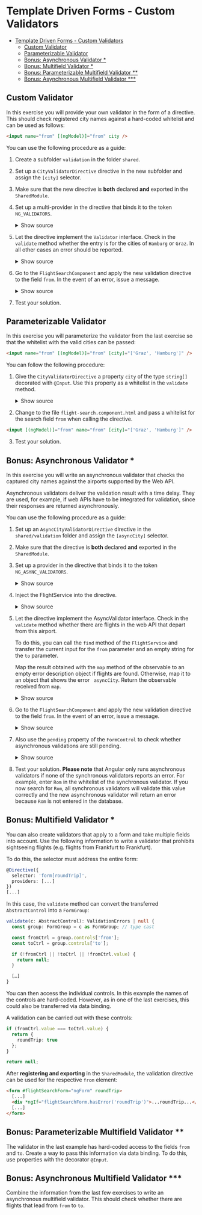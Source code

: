 # Template Driven Forms - Custom Validators

- [Template Driven Forms - Custom Validators](#template-driven-forms---custom-validators)
  - [Custom Validator](#custom-validator)
  - [Parameterizable Validator](#parameterizable-validator)
  - [Bonus: Asynchronous Validator \*](#bonus-asynchronous-validator-)
  - [Bonus: Multifield Validator \*](#bonus-multifield-validator-)
  - [Bonus: Parameterizable Multifield Validator \*\*](#bonus-parametrizable-multifield-validator-)
  - [Bonus: Asynchronous Multifield Validator \*\*\*](#bonus-asynchronous-multifield-validator-)

## Custom Validator

In this exercise you will provide your own validator in the form of a directive. This should check registered city names against a hard-coded whitelist and can be used as follows:

```html
<input name="from" [(ngModel)]="from" city />
```

You can use the following procedure as a guide:

1. Create a subfolder `validation` in the folder `shared`.

2. Set up a `CityValidatorDirective` directive in the new subfolder and assign the `[city]` selector.

3. Make sure that the new directive is **both** declared **and** exported in the `SharedModule`.

4. Set up a multi-provider in the directive that binds it to the token `NG_VALIDATORS`.

   <details>
   <summary>Show source</summary>
   <p>

   ```typescript
   @Directive({
     // eslint-disable-next-line @angular-eslint/directive-selector
     selector: 'input[city]',
     providers: [{
       provide: NG_VALIDATORS,
       useExisting: CityValidatorDirective,
       multi: true
     }]
   })
   export class CityValidatorDirective {
     [...]
   }
   ```

   </p>
   </details>

5. Let the directive implement the `Validator` interface. Check in the `validate` method whether the entry is for the cities of `Hamburg` or `Graz`. In all other cases an error should be reported.

   <details>
   <summary>Show source</summary>
   <p>

   ```typescript
   @Directive({
     [...]
   })
   export class CityValidatorDirective implements Validator {
     validCities = ['Graz', 'Wien', 'Hamburg', 'Berlin'];

     validate(c: AbstractControl): ValidationErrors | null {
       if (c.value && !this.validCities.includes(c.value)) {
         return {
           city: {
             actualValue: c.value,
             validCities: this.validCities
           }
         }
       }

       return null; // no error
     }
   }
   ```

   </p>
   </details>

6. Go to the `FlightSearchComponent` and apply the new validation directive to the field `from`. In the event of an error, issue a message.

   <details>
   <summary>Show source</summary>
   <p>

   ```html
   <input name="from" [(ngModel)]="from" required minlength="3" maxlength="15" pattern="[a-zA-ZäöüÄÖÜß ]*" city />
   [...]

   <!-- better add this to your Validation Errors component -->
   <div *ngIf="flightSearchForm.controls['from']?.hasError('city')" class="text-danger">... city ...</div>
   [...]
   ```

   </p>
   </details>

7. Test your solution.

## Parameterizable Validator

In this exercise you will parameterize the validator from the last exercise so that the whitelist with the valid cities can be passed:

```html
<input name="from" [(ngModel)]="from" [city]="['Graz', 'Hamburg']" />
```

You can follow the following procedure:

1. Give the `CityValidatorDirective` a property `city` of the type `string[]` decorated with `@Input`. Use this property as a whitelist in the `validate` method.

   <details>
   <summary>Show source</summary>
   <p>

   ```typescript
   @Directive({
     [...]
   })
   export class CityValidatorDirective implements Validator {
     @Input({ required: true }) city: string[] = [];

     validate(c: AbstractControl): ValidationErrors | null {
       if (c.value && !this.city.includes(c.value)) {
         return {
           city: {
             actualCity: c.value,
             validCities: this.city.join(', ')
           }
         }
       }

       return null;
     }
   }
   ```

   </p>
   </details>

2. Change to the file `flight-search.component.html` and pass a whitelist for the search field `from` when calling the directive.

```html
<input [(ngModel)]="from" name="from" [city]="['Graz', 'Hamburg']" />
```

3. Test your solution.

## Bonus: Asynchronous Validator \*

In this exercise you will write an asynchronous validator that checks the captured city names against the airports supported by the Web API.

Asynchronous validators deliver the validation result with a time delay. They are used, for example, if web APIs have to be integrated for validation, since their responses are returned asynchronously.

You can use the following procedure as a guide:

1. Set up an `AsyncCityValidatorDirective` directive in the `shared/validation` folder and assign the `[asyncCity]` selector.

2. Make sure that the directive is **both** declared **and** exported in the `SharedModule`.

3. Set up a provider in the directive that binds it to the token `NG_ASYNC_VALIDATORS`.

   <details>
   <summary>Show source</summary>
   <p>

   ```typescript
   @Directive({
     // eslint-disable-next-line @angular-eslint/directive-selector
     selector: 'input[asyncCity]',
     providers: [{
       provide: NG_ASYNC_VALIDATORS,
       useExisting: AsyncCityValidatorDirective,
       multi: true
     }]
   })
   export class AsyncCityValidatorDirective {
     [...]
   }
   ```

   </p>
   </details>

4. Inject the FlightService into the directive.

   <details>
   <summary>Show source</summary>
   <p>

   ```typescript
   @Directive({
     [...]
   })
   export class AsyncCityValidatorDirective {
     private readonly flightService = inject(FlightService);

     [...]
   }
   ```

   </p>
   </details>

5. Let the directive implement the AsyncValidator interface. Check in the `validate` method whether there are flights in the web API that depart from this airport.

   To do this, you can call the `find` method of the `FlightService` and transfer the current input for the `from` parameter and an empty string for the `to` parameter.

   Map the result obtained with the `map` method of the observable to an empty error description object if flights are found. Otherwise, map it to an object that shows the error ` asyncCity`. Return the observable received from `map`.

    <details>
    <summary>Show source</summary>
    <p>

   ```typescript
   import { map, delay } from 'rxjs/operators';
   [...]

   @Directive({
   ...
   })
   export class AsyncCityValidatorDirective implements AsyncValidator {
     private readonly flightService = inject(FlightService);

     validate(c: AbstractControl): Observable<ValidationErrors | null> {
       return this.flightService.find(c.value, '').pipe(
         map(flights => (flights.length) > 0 ? null : { asyncCity: true }),
         delay(2000) // <-- delay; can be removed later...
       );
     }
   }
   ```

    </p>
    </details>

6. Go to the `FlightSearchComponent` and apply the new validation directive to the field `from`. In the event of an error, issue a message.

   <details>
   <summary>Show source</summary>
   <p>

   ```html
   <input name="from" [(ngModel)]="from" required minlength="3" maxlength="15" pattern="[a-zA-ZäöüÄÖÜß ]*" asyncCity />
   [...]
   <!-- better add this to your Validation Errors component -->
   <div *ngIf="flightSearchForm.controls['from']?.hasError('asyncCity')" class="text-danger">... asyncCity ...</div>
   [...]
   ```

   </p>
   </details>

7. Also use the `pending` property of the `FormControl` to check whether asynchronous validations are still pending.

   <details>
   <summary>Show source</summary>
   <p>

   ```html
   <div *ngIf="flightSearchForm.controls['from']?.pending">... Executing Async Validator ...</div>
   [...]
   ```

   </p>
   </details>

8. Test your solution. **Please note** that Angular only runs asynchronous validators if none of the synchronous validators reports an error. For example, enter `Rom` in the whitelist of the synchronous validator. If you now search for `Rom`, all synchronous validators will validate this value correctly and the new asynchronous validator will return an error because `Rom` is not entered in the database.

## Bonus: Multifield Validator \*

You can also create validators that apply to a form and take multiple fields into account. Use the following information to write a validator that prohibits sightseeing flights (e.g. flights from Frankfurt to Frankfurt).

To do this, the selector must address the entire form:

```typescript
@Directive({
  selector: 'form[roundTrip]',
  providers: [...]
})
[...]
```

In this case, the `validate` method can convert the transferred `AbstractControl` into a `FormGroup`:

```typescript
validate(c: AbstractControl): ValidationErrors | null {
  const group: FormGroup = c as FormGroup; // type cast

  const fromCtrl = group.controls['from'];
  const toCtrl = group.controls['to'];

  if (!fromCtrl || !toCtrl || !fromCtrl.value) {
    return null;
  }

  […]
}
```

You can then access the individual controls. In this example the names of the controls are hard-coded. However, as in one of the last exercises, this could also be transferred via data binding.

A validation can be carried out with these controls:

```typescript
if (fromCtrl.value === toCtrl.value) {
  return {
    roundTrip: true
  };
}

return null;
```

After **registering and exporting** in the `SharedModule`, the validation directive can be used for the respective `from` element:

```html
<form #flightSearchForm="ngForm" roundTrip>
  [...]
  <div *ngIf="flightSearchForm.hasError('roundTrip')">...roundTrip...</div>
  [...]
</form>
```

## Bonus: Parameterizable Multifield Validator \*\*

The validator in the last example has hard-coded access to the fields `from` and `to`. Create a way to pass this information via data binding. To do this, use properties with the decorator `@Input`.

## Bonus: Asynchronous Multifield Validator \*\*\*

Combine the information from the last few exercises to write an asynchronous multifield validator. This should check whether there are flights that lead from `from` to `to`.

<!--
  * [Bonus: Formatted date in text field ***](#bonus-formatted-date-in-text-field-)

## Bonus: Formatted date in text field ***

Write a directive with the help of which the date of birth of a passenger can be displayed and edited as a formatted date in a text field. You can find information on this in Manfred's blog at https://www.angulararchitects.io/aktuelles/parser-und-formatter-in-angular-2/.
-->
<!--
  * [Bonus: Component for editing a date ***](#bonus-component-for-editing-a-date-)

## Bonus: Component for editing a date ***

Write a component for editing a passenger's date of birth. You must implement the ControlValueAccessor interface so that this component interacts with Angular's forms handling. You can find information on this in Manfred's blog at https://www.angulararchitects.io/aktuelles/eigene-formular-steuerelemente-fuer-angular-2-schreiben/.
-->

